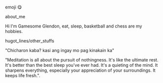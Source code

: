 emoji :yum:

about_me

Hi I'm Gamesome Glendon, eat, sleep, basketball and chess are my hobbies.

hugot_lines/other_stuffs

"Chicharon kaba? kasi ang ingay mo pag kinakain ka"

"Meditation is all about the pursuit of nothingness. It's like the ultimate rest. It's better than the best sleep you've ever had. It's a quieting of the mind. It sharpens everything, especially your appreciation of your surroundings. It keeps life fresh.".
